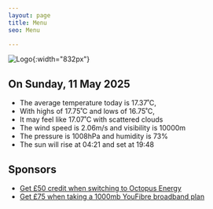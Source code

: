 ```yaml
---
layout: page
title: Menu
seo: Menu

---
```


![Logo](/images/logo.jpg){:width="832px"}

<!-- weather_marker starts -->
## On Sunday, 11 May 2025

- The average temperature today is 17.37˚C,
- With highs of 17.75˚C and lows of 16.75˚C,
- It may feel like 17.07˚C with scattered clouds
- The wind speed is 2.06m/s and visibility is 10000m
- The pressure is 1008hPa and humidity is 73%
- The sun will rise at 04:21 and set at 19:48

<!-- weather_marker ends -->

## Sponsors

- [Get £50 credit when switching to Octopus Energy](https://bit.ly/3oD1nnS)
- [Get £75 when taking a 1000mb YouFibre broadband plan](https://aklam.io/91zWhU?)
